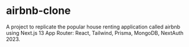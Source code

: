 
# airbnb-clone
A project to replicate the popular house renting application called airbnb using Next.js 13 App Router: React, Tailwind, Prisma, MongoDB, NextAuth 2023.
